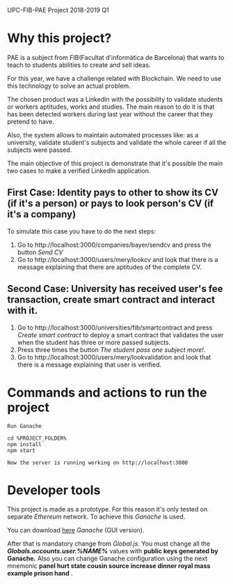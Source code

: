 UPC-FIB-PAE Project 2018-2019 Q1

# Why this project?
PAE is a subject from FIB(Facultat d'informàtica de Barcelona) that wants to teach to students abilities to create and sell ideas.

For this year, we have a challenge related with Blockchain. We need to use this technology to solve an actual problem.

The chosen product was a LinkedIn with the possibility to validate students or workers aptitudes, works and studies. The main reason to do it is that has been detected workers during last year without the career that they pretend to have.

Also, the system allows to maintain automated processes like: as a university, validate student's subjects and validate the whole career if all the subjects were passed.

The main objective of this project is demonstrate that it's possible the main two cases to make a verified LinkedIn application.

## First Case: Identity pays to other to show its CV (if it's a person) or pays to look person's CV (if it's a company)
To simulate this case you have to do the next steps:
1. Go to http://localhost:3000/companies/bayer/sendcv and press the button _Send CV_
2. Go to http://localhost:3000/users/mery/lookcv and look that there is a message explaining that there are aptitudes of the complete CV.

## Second Case: University has received user's fee transaction, create smart contract and interact with it.
1. Go to http://localhost:3000/universities/fib/smartcontract and press _Create smart contract_ to deploy a smart contract that validates the user when the student has three or more passed subjects.
2. Press three times the button _The student pass one subject more!_.
3. Go to http://localhost:3000/users/mery/lookvalidation and look that there is a message explaining that user is verified.

# Commands and actions to run the project
`Run Ganache`
```
cd %PROJECT_FOLDER%
npm install
npm start
```
`Now the server is running working on http://localhost:3000`

# Developer tools
This project is made as a prototype. For this reason it's only tested on separate _Ethereum_ network. To achieve this _Ganache_ is used.

You can download [here](https://truffleframework.com/ganache) _Ganache_ (GUI version).

After that is mandatory change from _Global.js_. You must change all the **_Globals.accounts.user.%NAME%_** values with **public keys generated by Ganache.** Also you can change Ganache configuration using the next mnemonic **__panel hurt state cousin source increase dinner royal mass example prison hand__** .